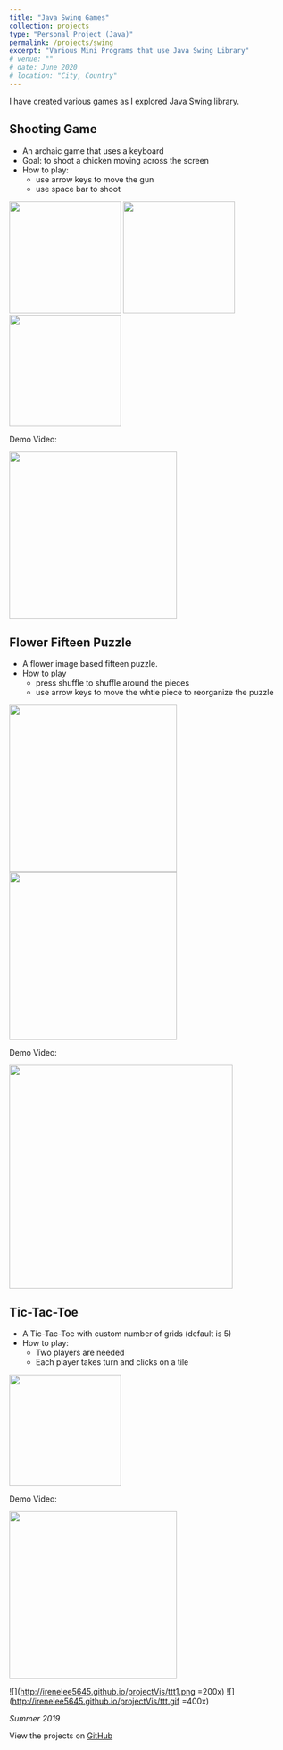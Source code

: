 ```yaml
---
title: "Java Swing Games"
collection: projects
type: "Personal Project (Java)"
permalink: /projects/swing
excerpt: "Various Mini Programs that use Java Swing Library"
# venue: ""
# date: June 2020
# location: "City, Country"
---
```

I have created various games as I explored Java Swing library.


## Shooting Game
* An archaic game that uses a keyboard
* Goal: to shoot a chicken moving across the screen
* How to play:
    * use arrow keys to move the gun
    * use space bar to shoot

<img src="http://irenelee5645.github.io/projectVis/cc0.png" width="200"> <img src="http://irenelee5645.github.io/projectVis/cc2.png" width="200"> <img src="http://irenelee5645.github.io/projectVis/cc3.png" width="200">

Demo Video:

<img src="http://irenelee5645.github.io/projectVis/cc.gif" width="300">





## Flower Fifteen Puzzle
* A flower image based fifteen puzzle.
* How to play
    * press shuffle to shuffle around the pieces
    * use arrow keys to move the whtie piece to reorganize the puzzle

<img src="http://irenelee5645.github.io/projectVis/5p1.png" width="300"> <img src="http://irenelee5645.github.io/projectVis/5p2.png" width="300"> 

Demo Video:

<img src="http://irenelee5645.github.io/projectVis/5p.gif" width="400">




## Tic-Tac-Toe
* A Tic-Tac-Toe with custom number of grids (default is 5)
* How to play:
    * Two players are needed
    * Each player takes turn and clicks on a tile


<img src="http://irenelee5645.github.io/projectVis/ttt1.png" width="200"> 

Demo Video: 

<img src="http://irenelee5645.github.io/projectVis/ttt.gif" width="300">

![](http://irenelee5645.github.io/projectVis/ttt1.png =200x)
![](http://irenelee5645.github.io/projectVis/ttt.gif =400x)





*Summer 2019*

View the projects on [GitHub](https://github.com/irenelee5645/Java-Swing-Games/tree/master/Swing%20Games)

